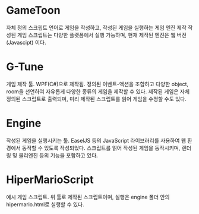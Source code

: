 # GameToon
자체 정의 스크립트 언어로 게임을 작성하고, 작성된 게임을 실행하는 게임 엔진 제작
작성된 게임 스크립트는 다양한 플랫폼에서 실행 가능하며, 현재 제작된 엔진은 웹 버전(Javascipt) 이다.

# G-Tune
게임 제작 툴. WPF(C#)으로 제작됨.
정의된 이벤트-액션을 조합하고 다양한 object, room을 선언하여 자유롭게 다양한 종류의 게임을 제작할 수 있다.
제작된 게임은 자체 정의된 스크립트로 출력되며, 미리 제작된 스크립트를 읽어 게임을 수정할 수도 있다.

# Engine
작성된 게임을 실행시키는 툴. 
EaselJS 등의 JavaScript 라이브러리를 사용하여 웹 환경에서 동작할 수 있도록 작성되었다.
스크립트를 읽어 작성된 게임을 동작시키며, 렌더링 및 물리엔진 등의 기능을 포함하고 있다.

# HiperMarioScript
예시 게임 스크립트.
위 툴로 제작된 스크립트이며, 실행은 engine 폴더 안의 hipermario.html로 실행할 수 있다.
